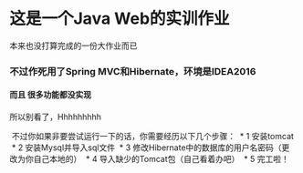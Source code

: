 # 这是一个Java Web的实训作业
  本来也没打算完成的一份大作业而已
### 不过作死用了Spring MVC和Hibernate，环境是IDEA2016
#### 而且 很多功能都没实现
  所以别看了，Hhhhhhhhh
  
  不过你如果非要尝试运行一下的话，你需要经历以下几个步骤：
  * 1 安装tomcat
  * 2 安装Mysql并导入sql文件
  * 3 修改Hibernate中的数据库的用户名密码（更改为你自己本地的）
  * 4 导入缺少的Tomcat包（自己看着办吧）
  * 5 完工啦！
